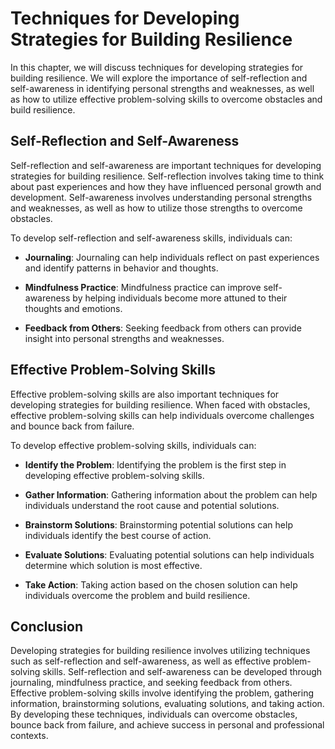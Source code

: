 Techniques for Developing Strategies for Building Resilience
======================================================================================================================

In this chapter, we will discuss techniques for developing strategies for building resilience. We will explore the importance of self-reflection and self-awareness in identifying personal strengths and weaknesses, as well as how to utilize effective problem-solving skills to overcome obstacles and build resilience.

Self-Reflection and Self-Awareness
----------------------------------

Self-reflection and self-awareness are important techniques for developing strategies for building resilience. Self-reflection involves taking time to think about past experiences and how they have influenced personal growth and development. Self-awareness involves understanding personal strengths and weaknesses, as well as how to utilize those strengths to overcome obstacles.

To develop self-reflection and self-awareness skills, individuals can:

* **Journaling**: Journaling can help individuals reflect on past experiences and identify patterns in behavior and thoughts.

* **Mindfulness Practice**: Mindfulness practice can improve self-awareness by helping individuals become more attuned to their thoughts and emotions.

* **Feedback from Others**: Seeking feedback from others can provide insight into personal strengths and weaknesses.

Effective Problem-Solving Skills
--------------------------------

Effective problem-solving skills are also important techniques for developing strategies for building resilience. When faced with obstacles, effective problem-solving skills can help individuals overcome challenges and bounce back from failure.

To develop effective problem-solving skills, individuals can:

* **Identify the Problem**: Identifying the problem is the first step in developing effective problem-solving skills.

* **Gather Information**: Gathering information about the problem can help individuals understand the root cause and potential solutions.

* **Brainstorm Solutions**: Brainstorming potential solutions can help individuals identify the best course of action.

* **Evaluate Solutions**: Evaluating potential solutions can help individuals determine which solution is most effective.

* **Take Action**: Taking action based on the chosen solution can help individuals overcome the problem and build resilience.

Conclusion
----------

Developing strategies for building resilience involves utilizing techniques such as self-reflection and self-awareness, as well as effective problem-solving skills. Self-reflection and self-awareness can be developed through journaling, mindfulness practice, and seeking feedback from others. Effective problem-solving skills involve identifying the problem, gathering information, brainstorming solutions, evaluating solutions, and taking action. By developing these techniques, individuals can overcome obstacles, bounce back from failure, and achieve success in personal and professional contexts.


